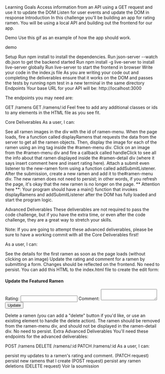 Learning Goals
Access information from an API using a GET request and use it to update the DOM
Listen for user events and update the DOM in response
Introduction
In this challenge you'll be building an app for rating ramen. You will be using a local API and building out the frontend for our app.

Demo
Use this gif as an example of how the app should work.

demo

Setup
Run npm install to install the dependencies.
Run json-server --watch db.json to get the backend started
Run npm install -g live-server to install live-server globally
Run live-server to start the frontend in browser
Write your code in the index.js file
As you are writing your code out and completing the deliverables ensure that it works on the DOM and passes the tests by running npm test in a new terminal in the same directory
Endpoints
Your base URL for your API will be: http://localhost:3000

The endpoints you may need are:

GET /ramens
GET /ramens/:id
Feel free to add any additional classes or ids to any elements in the HTML file as you see fit.

Core Deliverables
As a user, I can:

See all ramen images in the div with the id of ramen-menu. When the page loads, fire a function called displayRamens that requests the data from the server to get all the ramen objects. Then, display the image for each of the ramen using an img tag inside the #ramen-menu div.
Click on an image from the #ramen-menu div and fire a callback called handleClick to see all the info about that ramen displayed inside the #ramen-detail div (where it says insert comment here and insert rating here).
Attach a submit even listener to the new-ramen form using a function called addSubmitListener. After the submission, create a new ramen and add it to the#ramen-menu div. The new ramen does not need to persist; in other words, if you refresh the page, it's okay that the new ramen is no longer on the page.
** Attention here **: Your program should have a main() function that invokes displayRamens and addSubmitListener after the DOM has fully loaded and start the program logic.

Advanced Deliverables
These deliverables are not required to pass the code challenge, but if you have the extra time, or even after the code challenge, they are a great way to stretch your skills.

Note: If you are going to attempt these advanced deliverables, please be sure to have a working commit with all the Core Deliverables first!

As a user, I can:

See the details for the first ramen as soon as the page loads (without clicking on an image)
Update the rating and comment for a ramen by submitting a form. Changes should be reflected on the frontend. No need to persist. You can add this HTML to the index.html file to create the edit form:
<form id="edit-ramen">
  <h4>Update the Featured Ramen</h4>
  <label for="edit-rating">Rating: </label>
  <input type="number" name="edit-rating" id="edit-rating" />
  <label for="edit-comment">Comment: </label>
  <textarea name="edit-comment" id="edit-comment"></textarea>
  <input type="submit" value="Update" />
</form>
Delete a ramen (you can add a "delete" button if you'd like, or use an existing element to handle the delete action). The ramen should be removed from the ramen-menu div, and should not be displayed in the ramen-detail div. No need to persist.
Extra Advanced Deliverables
You'll need these endpoints for the advanced deliverables:

POST /ramens
DELETE /ramens/:id
PATCH /ramens/:id
As a user, I can:

persist my updates to a ramen's rating and comment. (PATCH request)
persist new ramens that I create (POST request)
persist any ramen deletions (DELETE request)
Voir la soumission
